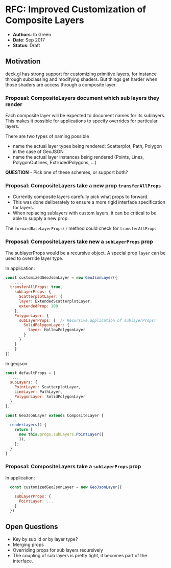# RFC: Improved Customization of Composite Layers

* **Authors**: Ib Green
* **Date**: Sep 2017
* **Status**: Draft

## Motivation

deck.gl has strong support for customizing primitive layers, for instance through subclassing and modifying shaders. But things get harder when those shaders are access through a composite layer.


### Proposal: CompositeLayers document which sub layers they render

Each composite layer will be expected to document names for its sublayers. This makes it possible for applications to specify overrides for particular layers.

There are two types of naming possible
- name the actual layer types being rendered: Scatterplot, Path, Polygon in the case of GeoJSON
- name the actual layer instances being rendered (Points, Lines, PolygonOutlines, ExtrudedPolygons, ...) 

**QUESTION** - Pick one of these schemes, or support both?


### Proposal: CompositeLayers take a new prop `transferAllProps`

* Currently composite layers carefully pick what props to forward.
* This was done deliberately to ensure a more rigid interface specification for layers.
* When replacing sublayers with custom layers, it can be critical to be able to supply a new prop.

The `forwardBaseLayerProps()` method could check for `transferAllProps`


### Proposal: CompositeLayers take new a `subLayerProps` prop

The sublayerProps would be a recursive object. A special prop `layer` can be used to override layer type.


In application:
```js
const customizedGeoJsonLayer = new GeoJsonLayer({
	...,
  transferAllProps: true,
	subLayerProps: {
	  ScatterplotLayer: {
      layer: ExtendedScatterplotLayer,
      extendedProp: 100
    },
    PolygonLayer: {
      subLayerProps: {  // Recursive application of sublayerProps!
        SolidPolygonLayer: {
          layer: HollowPolygonLayer
        }
      }
    }
	}
})
```

In geojson:
```js
const defaultProps = {
  ...,
  subLayers: {
    PointLayer: ScatterplotLayer,
    LineLayer: PathLayer,
    PolygonLayer: SolidPolygonLayer
  }
};

const GeoJsonLayer extends CompositeLayer {
  ...
  renderLayers() {
  	return [
  	  new this.props.subLayers.PointLayer({
  	  }),
  	];
  }
}
```


### Proposal: CompositeLayers take a `subLayerProps` prop


In application:
```js
  const customizedGeoJsonLayer = new GeoJsonLayer({
  	...,
  	subLayerProps: {
  	  PointLayer: ...
  	}
  })
```



## Open Questions

* Key by sub id or by layer type?
* Merging props
* Overriding props for sub layers recursively
* The coupling of sub layers is pretty tight, it becomes part of the interface.
